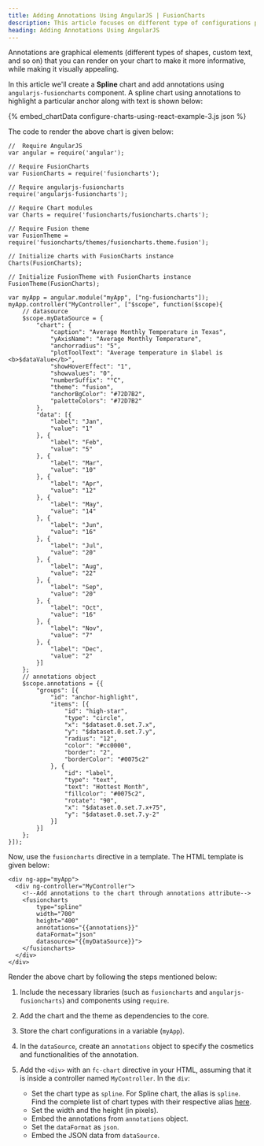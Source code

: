 ```yaml
---
title: Adding Annotations Using AngularJS | FusionCharts
description: This article focuses on different type of configurations possible using angularjs.
heading: Adding Annotations Using AngularJS
---
```


Annotations are graphical elements (different types of shapes, custom text, and so on) that you can render on your chart to make it more informative, while making it visually appealing.

In this article we'll create a **Spline** chart and add annotations using `angularjs-fusioncharts` component. A spline chart using annotations to highlight a particular anchor along with text is shown below:

{% embed_chartData configure-charts-using-react-example-3.js json %}

The code to render the above chart is given below:

```
//  Require AngularJS 
var angular = require('angular');

// Require FusionCharts 
var FusionCharts = require('fusioncharts');

// Require angularjs-fusioncharts 
require('angularjs-fusioncharts');

// Require Chart modules 
var Charts = require('fusioncharts/fusioncharts.charts');

// Require Fusion theme
var FusionTheme = require('fusioncharts/themes/fusioncharts.theme.fusion');

// Initialize charts with FusionCharts instance
Charts(FusionCharts);

// Initialize FusionTheme with FusionCharts instance
FusionTheme(FusionCharts);

var myApp = angular.module("myApp", ["ng-fusioncharts"]);
myApp.controller("MyController", ["$scope", function($scope){
	// datasource
	$scope.myDataSource = {
	    "chart": {
	        "caption": "Average Monthly Temperature in Texas",
	        "yAxisName": "Average Monthly Temperature",
	        "anchorradius": "5",
	        "plotToolText": "Average temperature in $label is <b>$dataValue</b>",
	        "showHoverEffect": "1",
	        "showvalues": "0",
	        "numberSuffix": "°C",
	        "theme": "fusion",
	        "anchorBgColor": "#72D7B2",
	        "paletteColors": "#72D7B2"
	    },
	    "data": [{
	        "label": "Jan",
	        "value": "1"
	    }, {
	        "label": "Feb",
	        "value": "5"
	    }, {
	        "label": "Mar",
	        "value": "10"
	    }, {
	        "label": "Apr",
	        "value": "12"
	    }, {
	        "label": "May",
	        "value": "14"
	    }, {
	        "label": "Jun",
	        "value": "16"
	    }, {
	        "label": "Jul",
	        "value": "20"
	    }, {
	        "label": "Aug",
	        "value": "22"
	    }, {
	        "label": "Sep",
	        "value": "20"
	    }, {
	        "label": "Oct",
	        "value": "16"
	    }, {
	        "label": "Nov",
	        "value": "7"
	    }, {
	        "label": "Dec",
	        "value": "2"
	    }]
	};
	// annotations object
	$scope.annotations = {{
		"groups": [{
	        "id": "anchor-highlight",
	        "items": [{
	            "id": "high-star",
	            "type": "circle",
	            "x": "$dataset.0.set.7.x",
	            "y": "$dataset.0.set.7.y",
	            "radius": "12",
	            "color": "#cc0000",
	            "border": "2",
	            "borderColor": "#0075c2"
	        }, {
	            "id": "label",
	            "type": "text",
	            "text": "Hottest Month",
	            "fillcolor": "#0075c2",
	            "rotate": "90",
	            "x": "$dataset.0.set.7.x+75",
	            "y": "$dataset.0.set.7.y-2"
	        }]
	    }]
	};
}]);
```

Now, use the `fusioncharts` directive in a template. The HTML template is given below:

```
<div ng-app="myApp">
  <div ng-controller="MyController"> 
    <!--Add annotations to the chart through annotations attribute-->
    <fusioncharts
        type="spline"
        width="700"
        height="400"
        annotations="{{annotations}}"
        dataFormat="json"
        datasource="{{myDataSource}}">
    </fusioncharts>
  </div>
</div>
```

Render the above chart by following the steps mentioned below:

1. Include the necessary libraries (such as `fusioncharts` and `angularjs-fusioncharts`) and components using `require`.

2. Add the chart and the theme as dependencies to the core.

3. Store the chart configurations in a variable (`myApp`).

4. In the `dataSource`, create an `annotations` object to specify the cosmetics and functionalities of the annotation.

5. Add the `<div>` with an `fc-chart` directive in your HTML, assuming that it is inside a controller named `MyController`. In the `div`:
    * Set the chart type as `spline`. For Spline chart, the alias is `spline`. Find the complete list of chart types with their respective alias [here](https://www.fusioncharts.com/dev/chart-guide/list-of-charts).
    * Set the width and the height (in pixels).
    * Embed the annotations from `annotations` object.
    * Set the `dataFormat` as `json`.
	* Embed the JSON data from `dataSource`.